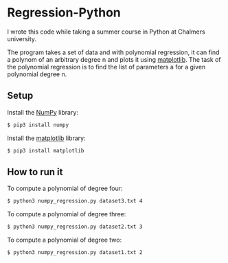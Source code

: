 # Regression-Python
I wrote this code while taking a summer course in Python at Chalmers university.

The program takes a set of data and with polynomial regression, it can find a polynom of an arbitrary degree n and plots it using [matplotlib](https://matplotlib.org/). The task of the polynomial regression is to find the list of parameters a for a given polynomial degree n. 

## Setup
Install the [NumPy](https://numpy.org/) library: 
```bash
$ pip3 install numpy
```

Install the [matplotlib](https://matplotlib.org/) library: 
```bash
$ pip3 install matplotlib
```


## How to run it

To compute a polynomial of degree four: 
```bash
$ python3 numpy_regression.py dataset3.txt 4
```

To compute a polynomial of degree three: 
```bash
$ python3 numpy_regression.py dataset2.txt 3
```

To compute a polynomial of degree two: 
```bash
$ python3 numpy_regression.py dataset1.txt 2
```

